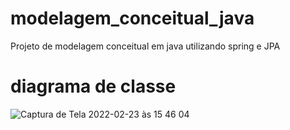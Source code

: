 # modelagem_conceitual_java
Projeto de modelagem conceitual em java utilizando spring e JPA

# diagrama de classe

![Captura de Tela 2022-02-23 às 15 46 04](https://user-images.githubusercontent.com/24717156/155386712-7f4c58e9-3df7-407a-bb6a-0204b40ef700.png)
